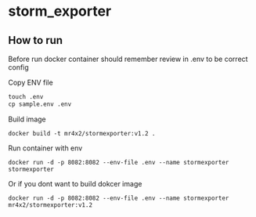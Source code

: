# storm_exporter

## How to run
Before run docker container should remember review in .env to be correct config

Copy ENV file 
```cmd
touch .env
cp sample.env .env
```

Build image
```commandline
docker build -t mr4x2/stormexporter:v1.2 . 
```

Run container with env
```commandline
docker run -d -p 8082:8082 --env-file .env --name stormexporter stormexporter
```

Or if you dont want to build dokcer image

```commandline
docker run -d -p 8082:8082 --env-file .env --name stormexporter mr4x2/stormexporter:v1.2
```